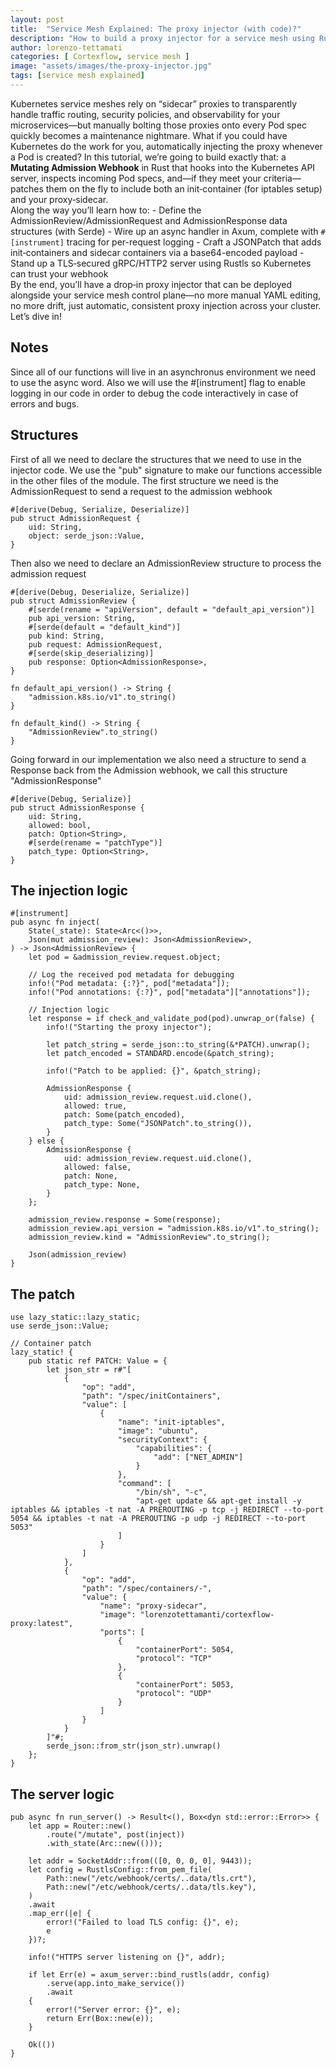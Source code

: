 ```yaml
---
layout: post
title:  "Service Mesh Explained: The proxy injector (with code)?"
description: "How to build a proxy injector for a service mesh using Rust. Understand how it works and why it's essential for automating sidecar injection in Kubernetes."
author: lorenzo-tettamati 
categories: [ Cortexflow, service mesh ]
image: "assets/images/the-proxy-injector.jpg"
tags: [service mesh explained]
---
```


Kubernetes service meshes rely on “sidecar” proxies to transparently handle traffic routing, security 
policies, and observability for your microservices—but manually bolting those proxies onto every Pod 
spec quickly becomes a maintenance nightmare. What if you could have Kubernetes do the work for 
you, automatically injecting the proxy whenever a Pod is created? 
In this tutorial, we’re going to build exactly that: a **Mutating Admission Webhook** in Rust that hooks 
into the Kubernetes API server, inspects incoming Pod specs, and—if they meet your criteria—patches 
them on the fly to include both an init‑container (for iptables setup) and your proxy‑sidecar.   
Along the way you’ll learn how to: - Define the AdmissionReview/AdmissionRequest and AdmissionResponse data structures (with 
Serde)   - Wire up an async handler in Axum, complete with `#[instrument]` tracing for per-request logging   - Craft a JSONPatch that adds init‑containers and sidecar containers via a base64-encoded payload   - Stand up a TLS‑secured gRPC/HTTP2 server using Rustls so Kubernetes can trust your webhook   
By the end, you’ll have a drop‑in proxy injector that can be deployed alongside your service mesh 
control plane—no more manual YAML editing, no more drift, just automatic, consistent proxy injection 
across your cluster. Let’s dive in!

## Notes
Since all of our functions will live in an asynchronus environment we need to use the async word. Also we will use the #[instrument] flag to enable logging in our code in order to debug the code interactively in case of errors and bugs.
## Structures

First of all we need to declare the structures that we need to use in the injector code. We use the "pub" signature to make our functions accessible in the other files of the module.
The first structure we need is the AdmissionRequest to send a request to the admission webhook
```
#[derive(Debug, Serialize, Deserialize)]
pub struct AdmissionRequest {
    uid: String,
    object: serde_json::Value,
}
```
Then also we need to declare an AdmissionReview structure to process the admission request
```
#[derive(Debug, Deserialize, Serialize)]
pub struct AdmissionReview {
    #[serde(rename = "apiVersion", default = "default_api_version")]
    pub api_version: String,
    #[serde(default = "default_kind")]
    pub kind: String,
    pub request: AdmissionRequest,
    #[serde(skip_deserializing)]
    pub response: Option<AdmissionResponse>,
}
```
```
fn default_api_version() -> String {
    "admission.k8s.io/v1".to_string()
}

fn default_kind() -> String {
    "AdmissionReview".to_string()
}
```
Going forward in our implementation we also need a structure to send a Response back from the Admission webhook, we call this structure "AdmissionResponse"
```
#[derive(Debug, Serialize)]
pub struct AdmissionResponse {
    uid: String,
    allowed: bool,
    patch: Option<String>,
    #[serde(rename = "patchType")]
    patch_type: Option<String>,
}

```
## The injection logic

```
#[instrument]
pub async fn inject(
    State(_state): State<Arc<()>>,
    Json(mut admission_review): Json<AdmissionReview>,
) -> Json<AdmissionReview> {
    let pod = &admission_review.request.object;

    // Log the received pod metadata for debugging
    info!("Pod metadata: {:?}", pod["metadata"]);
    info!("Pod annotations: {:?}", pod["metadata"]["annotations"]);

    // Injection logic
    let response = if check_and_validate_pod(pod).unwrap_or(false) {
        info!("Starting the proxy injector");

        let patch_string = serde_json::to_string(&*PATCH).unwrap();
        let patch_encoded = STANDARD.encode(&patch_string);

        info!("Patch to be applied: {}", &patch_string);

        AdmissionResponse {
            uid: admission_review.request.uid.clone(),
            allowed: true,
            patch: Some(patch_encoded),
            patch_type: Some("JSONPatch".to_string()),
        }
    } else {
        AdmissionResponse {
            uid: admission_review.request.uid.clone(),
            allowed: false,
            patch: None,
            patch_type: None,
        }
    };

    admission_review.response = Some(response);
    admission_review.api_version = "admission.k8s.io/v1".to_string();
    admission_review.kind = "AdmissionReview".to_string();

    Json(admission_review)
}

```

## The patch
```
use lazy_static::lazy_static;
use serde_json::Value;

// Container patch
lazy_static! {
    pub static ref PATCH: Value = {
        let json_str = r#"[
            {
                "op": "add",
                "path": "/spec/initContainers",
                "value": [
                    {
                        "name": "init-iptables",
                        "image": "ubuntu",
                        "securityContext": {
                            "capabilities": {
                                "add": ["NET_ADMIN"]
                            }
                        },
                        "command": [
                            "/bin/sh", "-c",
                            "apt-get update && apt-get install -y iptables && iptables -t nat -A PREROUTING -p tcp -j REDIRECT --to-port 5054 && iptables -t nat -A PREROUTING -p udp -j REDIRECT --to-port 5053"
                        ]
                    }
                ]
            },
            {
                "op": "add",
                "path": "/spec/containers/-",
                "value": {
                    "name": "proxy-sidecar",
                    "image": "lorenzotettamanti/cortexflow-proxy:latest",
                    "ports": [
                        {
                            "containerPort": 5054,
                            "protocol": "TCP"
                        },
                        {
                            "containerPort": 5053,
                            "protocol": "UDP"
                        }
                    ]
                }
            }
        ]"#;
        serde_json::from_str(json_str).unwrap()
    };
}

```
## The server logic 

```
pub async fn run_server() -> Result<(), Box<dyn std::error::Error>> {
    let app = Router::new()
        .route("/mutate", post(inject))
        .with_state(Arc::new(()));

    let addr = SocketAddr::from(([0, 0, 0, 0], 9443));
    let config = RustlsConfig::from_pem_file(
        Path::new("/etc/webhook/certs/..data/tls.crt"),
        Path::new("/etc/webhook/certs/..data/tls.key"),
    )
    .await
    .map_err(|e| {
        error!("Failed to load TLS config: {}", e);
        e
    })?;

    info!("HTTPS server listening on {}", addr);

    if let Err(e) = axum_server::bind_rustls(addr, config)
        .serve(app.into_make_service())
        .await
    {
        error!("Server error: {}", e);
        return Err(Box::new(e));
    }

    Ok(())
}

```
